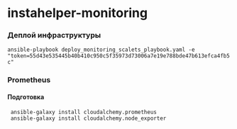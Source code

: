 # instahelper-monitoring

### Деплой инфраструктуры

`ansible-playbook deploy_monitoring_scalets_playbook.yaml -e "token=55d43e535445b40b410c950c5f35973d73006a7e19e788bde47b613efca4fb5c"`

### Prometheus
#### Подготовка

```bash
 ansible-galaxy install cloudalchemy.prometheus
 ansible-galaxy install cloudalchemy.node_exporter
```

